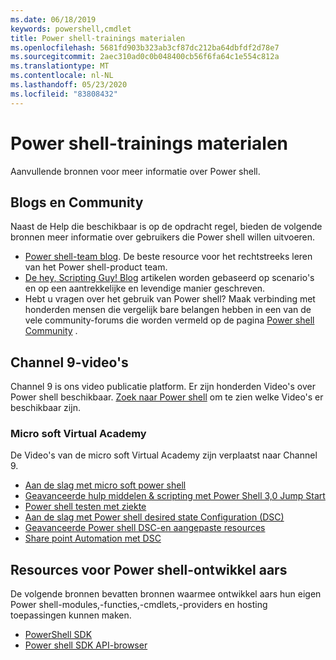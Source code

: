 ```yaml
---
ms.date: 06/18/2019
keywords: powershell,cmdlet
title: Power shell-trainings materialen
ms.openlocfilehash: 5681fd903b323ab3cf87dc212ba64dbfdf2d78e7
ms.sourcegitcommit: 2aec310ad0c0b048400cb56f6fa64c1e554c812a
ms.translationtype: MT
ms.contentlocale: nl-NL
ms.lasthandoff: 05/23/2020
ms.locfileid: "83808432"
---
```

# <a name="powershell-learning-resources"></a>Power shell-trainings materialen

Aanvullende bronnen voor meer informatie over Power shell.

## <a name="blogs-and-community"></a>Blogs en Community

Naast de Help die beschikbaar is op de opdracht regel, bieden de volgende bronnen meer informatie over gebruikers die Power shell willen uitvoeren.

- [Power shell-team blog](https://devblogs.microsoft.com/powershell/). De beste resource voor het rechtstreeks leren van het Power shell-product team.
- [De hey, Scripting Guy! Blog](https://devblogs.microsoft.com/scripting/) artikelen worden gebaseerd op scenario's en op een aantrekkelijke en levendige manier geschreven.
- Hebt u vragen over het gebruik van Power shell? Maak verbinding met honderden mensen die vergelijk bare belangen hebben in een van de vele community-forums die worden vermeld op de pagina [Power shell Community](/powershell/scripting/community/community-support) .

## <a name="channel-9-videos"></a>Channel 9-video's

Channel 9 is ons video publicatie platform. Er zijn honderden Video's over Power shell beschikbaar. [Zoek naar Power shell](https://channel9.msdn.com/Search?term=PowerShell&sortBy=top-rated) om te zien welke Video's er beschikbaar zijn.

### <a name="microsoft-virtual-academy"></a>Micro soft Virtual Academy

De Video's van de micro soft Virtual Academy zijn verplaatst naar Channel 9.

- [Aan de slag met micro soft power shell](https://channel9.msdn.com/Series/Getting-Started-with-Microsoft-PowerShell)
- [Geavanceerde hulp middelen & scripting met Power Shell 3,0 Jump Start](https://channel9.msdn.com/Series/Advanced-Tools-and-Scripting-with-PowerShell-3.0-Jump-Start)
- [Power shell testen met ziekte](https://channel9.msdn.com/Series/Testing-PowerShell-with-Pester)
- [Aan de slag met Power shell desired state Configuration (DSC)](https://channel9.msdn.com/Series/Getting-Started-with-PowerShell-DSC)
- [Geavanceerde Power shell DSC-en aangepaste resources](https://channel9.msdn.com/Series/Advanced-PowerShell-DSC-and-Custom-Resources)
- [Share point Automation met DSC](https://channel9.msdn.com/Series/SharePoint-Automation-with-DSC)

## <a name="resources-for-powershell-developers"></a>Resources voor Power shell-ontwikkel aars

De volgende bronnen bevatten bronnen waarmee ontwikkel aars hun eigen Power shell-modules,-functies,-cmdlets,-providers en hosting toepassingen kunnen maken.

- [PowerShell SDK](/powershell/scripting/developer/windows-powershell)
- [Power shell SDK API-browser](/dotnet/api/system.management.automation)
